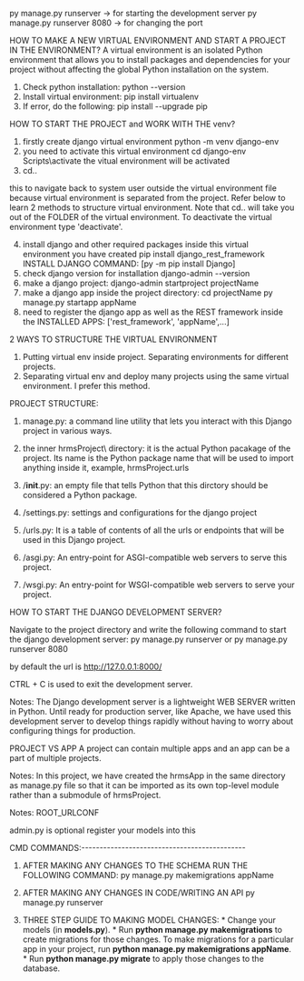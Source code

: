 py manage.py runserver -> for starting the development server
py manage.py runserver 8080 -> for changing the port 

HOW TO MAKE A NEW VIRTUAL ENVIRONMENT AND START A PROJECT IN THE ENVIRONMENT?
A virtual environment is an isolated Python environment that allows you to install packages and dependencies for your project without affecting the global Python installation on the system.

1. Check python installation:
	python --version
2. Install virtual environment:
	pip install virtualenv
3. If error, do the following:
	pip install --upgrade pip


HOW TO START THE PROJECT and WORK WITH THE venv?

1. firstly create django virtual environment
	python -m venv django-env
2. you need to activate this virtual environment
	cd django-env
	Scripts\activate
the vitual environment will be activated
3. cd..

this to navigate back to system user outside the virtual environment file because virtual environment is separated from the project. Refer below to learn 2 methods to structure virtual environment. Note that cd.. will take you out of the FOLDER of the virtual environment. To deactivate the virtual environment type 'deactivate'.

4. install django and other required packages inside this virtual environment you have created
	pip install django_rest_framework
	INSTALL DJANGO COMMAND: [py -m pip install Django]
5. check django version for installation
	django-admin --version
6. make a django project:
	django-admin startproject projectName
7. make a django app inside the project directory:
	cd projectName
	py manage.py startapp appName
8. need to register the django app as well as the REST framework
inside the INSTALLED APPS:
	['rest_framework',
	'appName',...]

2 WAYS TO STRUCTURE THE VIRTUAL ENVIRONMENT
1. Putting virtual env inside project. Separating environments for different projects.
2. Separating virtual env and deploy many projects using the same virtual environment. I prefer this method.




PROJECT STRUCTURE:
1. manage.py: a command line utility that lets you interact with this Django project in various ways. 

2. the inner hrmsProject\ directory: it is the actual Python pacakage of the project. Its name is the Python package name that will be used to import anything inside it, example, hrmsProject.urls

3. /__init__.py: an empty file that tells Python that this dirctory should be considered a Python package.

4. /settings.py: settings and configurations for the django project

5. /urls.py: It is a table of contents of all the urls or endpoints that will be used in this Django project.

6. /asgi.py: An entry-point for ASGI-compatible web servers to serve this project. 

7. /wsgi.py: An entry-point for WSGI-compatible web servers to serve your project.


HOW TO START THE DJANGO DEVELOPMENT SERVER?

Navigate to the project directory and write the following command to start the django development server:
    py manage.py runserver
    or
    py manage.py runserver 8080


by default the url is http://127.0.0.1:8000/

CTRL + C is used to exit the development server.

Notes: The Django development server is a lightweight WEB SERVER written in Python. Until ready for production server, like Apache, we have used this development server to develop things rapidly without having to worry about configuring things for production.


PROJECT VS APP
A project can contain multiple apps and an app can be a part of multiple projects.


Notes: In this project, we have created the hrmsApp in the same directory as manage.py file so that it can be imported as its own top-level module rather than a submodule of hrmsProject.

Notes: ROOT_URLCONF 

admin.py is optional register your models into this

CMD COMMANDS:---------------------------------------------

1. AFTER MAKING ANY CHANGES TO THE SCHEMA RUN THE FOLLOWING COMMAND:
        py manage.py makemigrations appName

2. AFTER MAKING ANY CHANGES IN CODE/WRITING AN API
		py manage.py runserver

3. THREE STEP GUIDE TO MAKING MODEL CHANGES:
		* Change your models (in __models.py__).
		* Run __python manage.py makemigrations__ to create migrations for those changes. To make migrations for a particular app in your project, run __python manage.py makemigrations appName__.
		* Run __python manage.py migrate__ to apply those changes to the database.

